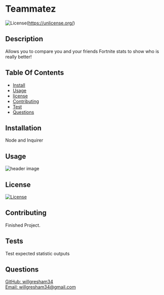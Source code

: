 
# Teammatez
![License](https://img.shields.io/badge/License-Unlicense-blue)(https://unlicense.org/)

## Description
Allows you to compare you and your friends Fortnite stats to show who is really better!

## Table Of Contents
* [Install](#installs)
* [Usage](#usage)
* [license](#license)
* [Contributing](#contributing)
* [Test](#test)
* [Questions](#questions)

## Installation
Node and Inquirer

## Usage
![header image](./images/teammatez.png)

## License 
[![License](https://img.shields.io/badge/License-Unlicense-blue)](https://unlicense.org/)

## Contributing
Finished Project.

## Tests 
Test expected statistic outputs

## Questions 
[GitHub: willgresham34](https://github.com/willgresham34) <br> 
[Email: willgresham34@gmail.com](mailto:willgresham34@gmail.com)
    
